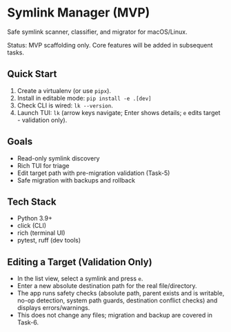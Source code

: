 Symlink Manager (MVP)
=====================

Safe symlink scanner, classifier, and migrator for macOS/Linux.

Status: MVP scaffolding only. Core features will be added in subsequent tasks.

Quick Start
-----------

1. Create a virtualenv (or use `pipx`).
2. Install in editable mode: `pip install -e .[dev]`
3. Check CLI is wired: `lk --version`.
4. Launch TUI: `lk` (arrow keys navigate; Enter shows details; `e` edits target - validation only).

Goals
-----
- Read-only symlink discovery
- Rich TUI for triage
- Edit target path with pre-migration validation (Task-5)
- Safe migration with backups and rollback

Tech Stack
---------
- Python 3.9+
- click (CLI)
- rich (terminal UI)
- pytest, ruff (dev tools)

Editing a Target (Validation Only)
----------------------------------
- In the list view, select a symlink and press `e`.
- Enter a new absolute destination path for the real file/directory.
- The app runs safety checks (absolute path, parent exists and is writable, no-op detection, system path guards, destination conflict checks) and displays errors/warnings.
- This does not change any files; migration and backup are covered in Task-6.
